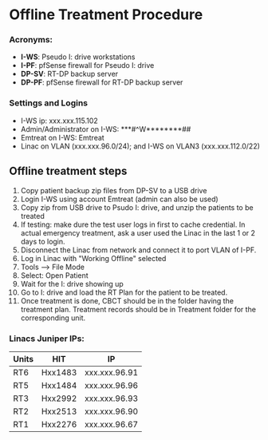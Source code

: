 # Offline Treatment Procedure

### Acronyms: 
* **I-WS**: Pseudo I: drive workstations
* **I-PF**: pfSense firewall for Pseudo I: drive
* **DP-SV**: RT-DP backup server
* **DP-PF**: pfSense firewall for RT-DP backup server
  
### Settings and Logins
* I-WS ip: xxx.xxx.115.102
* Admin/Administrator on I-WS: \*\*\*\#\^W\*\*\*\*\*\*\*\*\#\#
* Emtreat on I-WS: Emtreat
* Linac on VLAN (xxx.xxx.96.0/24); and I-WS on VLAN3 (xxx.xxx.112.0/22)

## Offline treatment steps
1. Copy patient backup zip files from DP-SV to a USB drive
2. Login I-WS using account Emtreat (admin can also be used)
5. Copy zip from USB drive to Psudo I: drive, and unzip the patients to be treated
3. If testing: make dure the test user logs in first to cache credential. In actual emergency treatment, ask a user used the Linac in the last 1 or 2 days to login.
6. Disconnect the Linac from network and connect it to port VLAN of I-PF.
7. Log in Linac with "Working Offline" selected
8. Tools --> File Mode
9. Select: Open Patient
10. Wait for the I: drive showing up
11. Go to I: drive and load the RT Plan for the patient to be treated.
12. Once treatment is done, CBCT should be in the folder having the treatment plan. Treatment records should be in Treatment folder for the corresponding unit.
    

### Linacs Juniper IPs:

| Units | HIT | IP |
| --- | --- | ---|
| RT6 | Hxx1483 | xxx.xxx.96.91 |
| RT5 | Hxx1484 | xxx.xxx.96.96 |
| RT3 | Hxx2992 | xxx.xxx.96.93 |
| RT2 | Hxx2513 | xxx.xxx.96.90 |
| RT1 | Hxx2276 | xxx.xxx.96.67 |
